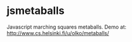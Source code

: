 jsmetaballs
===========

Javascript marching squares metaballs. Demo at: http://www.cs.helsinki.fi/u/olko/metaballs/
